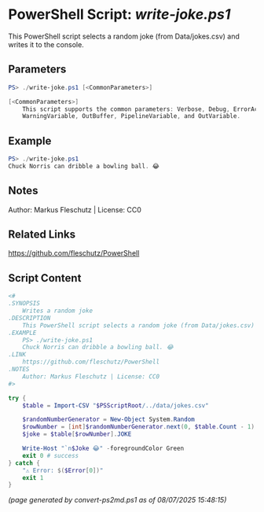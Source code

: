 PowerShell Script: *write-joke.ps1*
===================================

This PowerShell script selects a random joke (from Data/jokes.csv) and writes it to the console.

Parameters
----------
```powershell
PS> ./write-joke.ps1 [<CommonParameters>]

[<CommonParameters>]
    This script supports the common parameters: Verbose, Debug, ErrorAction, ErrorVariable, WarningAction, 
    WarningVariable, OutBuffer, PipelineVariable, and OutVariable.
```

Example
-------
```powershell
PS> ./write-joke.ps1
Chuck Norris can dribble a bowling ball. 😂

```

Notes
-----
Author: Markus Fleschutz | License: CC0

Related Links
-------------
https://github.com/fleschutz/PowerShell

Script Content
--------------
```powershell
<#
.SYNOPSIS
	Writes a random joke
.DESCRIPTION
	This PowerShell script selects a random joke (from Data/jokes.csv) and writes it to the console.
.EXAMPLE
	PS> ./write-joke.ps1
	Chuck Norris can dribble a bowling ball. 😂
.LINK
	https://github.com/fleschutz/PowerShell
.NOTES
	Author: Markus Fleschutz | License: CC0
#>

try {
	$table = Import-CSV "$PSScriptRoot/../data/jokes.csv"

	$randomNumberGenerator = New-Object System.Random
	$rowNumber = [int]$randomNumberGenerator.next(0, $table.Count - 1)
	$joke = $table[$rowNumber].JOKE

	Write-Host "`n$Joke 😂" -foregroundColor Green
	exit 0 # success
} catch {
	"⚠️ Error: $($Error[0])"
	exit 1
}
```

*(page generated by convert-ps2md.ps1 as of 08/07/2025 15:48:15)*
